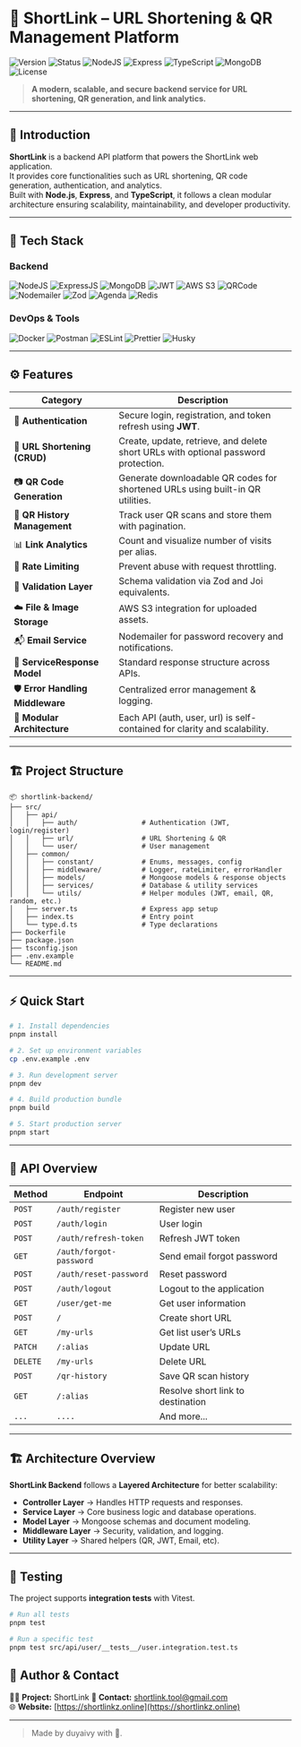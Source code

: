 # 🔗 ShortLink – URL Shortening & QR Management Platform

![Version](https://img.shields.io/badge/version-1.0.0-blue.svg)
![Status](https://img.shields.io/badge/status-active-success.svg)
![NodeJS](https://img.shields.io/badge/Node.js-18%2B-green.svg)
![Express](https://img.shields.io/badge/ExpressJS-4.x-lightgrey.svg)
![TypeScript](https://img.shields.io/badge/TypeScript-5.0-blue.svg)
![MongoDB](https://img.shields.io/badge/MongoDB-4%2B-brightgreen.svg)
![License](https://img.shields.io/badge/License-MIT-yellow.svg)

> **A modern, scalable, and secure backend service for URL shortening, QR generation, and link analytics.**

---

## 🌟 Introduction

**ShortLink** is a backend API platform that powers the ShortLink web application.  
It provides core functionalities such as URL shortening, QR code generation, authentication, and analytics.  
Built with **Node.js**, **Express**, and **TypeScript**, it follows a clean modular architecture ensuring scalability, maintainability, and developer productivity.

---

## 🧠 Tech Stack

### **Backend**

![NodeJS](https://img.shields.io/badge/Node.js-339933?style=flat-square&logo=node.js&logoColor=white)
![ExpressJS](https://img.shields.io/badge/ExpressJS-000000?style=flat-square&logo=express&logoColor=white)
![MongoDB](https://img.shields.io/badge/MongoDB-47A248?style=flat-square&logo=mongodb&logoColor=white)
![JWT](https://img.shields.io/badge/JWT-000000?style=flat-square&logo=jsonwebtokens&logoColor=white)
![AWS S3](https://img.shields.io/badge/AWS%20S3-FF9900?style=flat-square&logo=amazonaws&logoColor=white)
![QRCode](https://img.shields.io/badge/QR--Code-000000?style=flat-square)
![Nodemailer](https://img.shields.io/badge/Nodemailer-0078D4?style=flat-square&logo=gmail&logoColor=white)
![Zod](https://img.shields.io/badge/Zod-5E81AC?style=flat-square)
![Agenda](https://img.shields.io/badge/Agenda-Scheduler-blue?style=flat-square)
![Redis](https://img.shields.io/badge/Redis-DC382D?style=flat-square&logo=redis&logoColor=white)

### **DevOps & Tools**

![Docker](https://img.shields.io/badge/Docker-2496ED?style=flat-square&logo=docker&logoColor=white)
![Postman](https://img.shields.io/badge/Postman-FF6C37?style=flat-square&logo=postman&logoColor=white)
![ESLint](https://img.shields.io/badge/ESLint-4B32C3?style=flat-square&logo=eslint&logoColor=white)
![Prettier](https://img.shields.io/badge/Prettier-F7B93E?style=flat-square&logo=prettier&logoColor=black)
![Husky](https://img.shields.io/badge/Husky-git%20hooks-red?style=flat-square)

---

## ⚙️ Features

| Category                         | Description                                                                        |
| -------------------------------- | ---------------------------------------------------------------------------------- |
| 🔐 **Authentication**            | Secure login, registration, and token refresh using **JWT**.                       |
| 🔗 **URL Shortening (CRUD)**     | Create, update, retrieve, and delete short URLs with optional password protection. |
| 📷 **QR Code Generation**        | Generate downloadable QR codes for shortened URLs using built-in QR utilities.     |
| 🧾 **QR History Management**     | Track user QR scans and store them with pagination.                                |
| 📊 **Link Analytics**            | Count and visualize number of visits per alias.                                    |
| 🧠 **Rate Limiting**             | Prevent abuse with request throttling.                                             |
| 🧰 **Validation Layer**          | Schema validation via Zod and Joi equivalents.                                     |
| ☁️ **File & Image Storage**      | AWS S3 integration for uploaded assets.                                            |
| 📬 **Email Service**             | Nodemailer for password recovery and notifications.                                |
| 🧱 **ServiceResponse Model**     | Standard response structure across APIs.                                           |
| 🛡️ **Error Handling Middleware** | Centralized error management & logging.                                            |
| 🧩 **Modular Architecture**      | Each API (auth, user, url) is self-contained for clarity and scalability.          |

---

## 🏗️ Project Structure

```
📦 shortlink-backend/
├── src/
│   ├── api/
│   │   ├── auth/                # Authentication (JWT, login/register)
│   │   ├── url/                 # URL Shortening & QR
│   │   └── user/                # User management
│   ├── common/
│   │   ├── constant/            # Enums, messages, config
│   │   ├── middleware/          # Logger, rateLimiter, errorHandler
│   │   ├── models/              # Mongoose models & response objects
│   │   ├── services/            # Database & utility services
│   │   └── utils/               # Helper modules (JWT, email, QR, random, etc.)
│   ├── server.ts                # Express app setup
│   ├── index.ts                 # Entry point
│   └── type.d.ts                # Type declarations
├── Dockerfile
├── package.json
├── tsconfig.json
├── .env.example
└── README.md
```

---

## ⚡ Quick Start

```bash
# 1. Install dependencies
pnpm install

# 2. Set up environment variables
cp .env.example .env

# 3. Run development server
pnpm dev

# 4. Build production bundle
pnpm build

# 5. Start production server
pnpm start
```

---

## 🧩 API Overview

| Method   | Endpoint                | Description                       |
| -------- | ----------------------- | --------------------------------- |
| `POST`   | `/auth/register`        | Register new user                 |
| `POST`   | `/auth/login`           | User login                        |
| `POST`   | `/auth/refresh-token`   | Refresh JWT token                 |
| `GET`    | `/auth/forgot-password` | Send email forgot password        |
| `POST`   | `/auth/reset-password`  | Reset password                    |
| `POST`   | `/auth/logout`          | Logout to the application         |
| `GET`    | `/user/get-me`          | Get user information              |
| `POST`   | `/`                     | Create short URL                  |
| `GET`    | `/my-urls`              | Get list user’s URLs              |
| `PATCH`  | `/:alias`               | Update URL                        |
| `DELETE` | `/my-urls`              | Delete URL                        |
| `POST`   | `/qr-history`           | Save QR scan history              |
| `GET`    | `/:alias`               | Resolve short link to destination |
| `...`    | `....`                  | And more...                       |

---

## 🏗️ Architecture Overview

**ShortLink Backend** follows a **Layered Architecture** for better scalability:

- **Controller Layer** → Handles HTTP requests and responses.
- **Service Layer** → Core business logic and database operations.
- **Model Layer** → Mongoose schemas and document modeling.
- **Middleware Layer** → Security, validation, and logging.
- **Utility Layer** → Shared helpers (QR, JWT, Email, etc).

---

## 🧪 Testing

The project supports **integration tests** with Vitest.

```bash
# Run all tests
pnpm test

# Run a specific test
pnpm test src/api/user/__tests__/user.integration.test.ts
```

## 💎 Author & Contact

👨‍💻 **Project:** ShortLink
📧 **Contact:** shortlink.tool@gmail.com  
🌐 **Website:** [https://shortlinkz.online](https://shortlinkz.online)

---

> Made by duyaivy with 💖.
